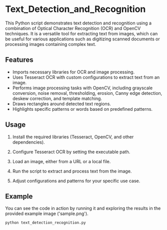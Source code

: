 # Text_Detection_and_Recognition

                     
This Python script demonstrates text detection and recognition using a combination of Optical Character Recognition (OCR) and OpenCV techniques. It is a versatile tool for extracting text from images, which can be useful for various applications such as digitizing scanned documents or processing images containing complex text.

## Features

- Imports necessary libraries for OCR and image processing.
- Uses Tesseract OCR with custom configurations to extract text from an image.
- Performs image processing tasks with OpenCV, including grayscale conversion, noise removal, thresholding, erosion, Canny edge detection, deskew correction, and template matching.
- Draws rectangles around detected text regions.
- Highlights specific patterns or words based on predefined patterns.

## Usage
                                                       
1. Install the required libraries (Tesseract, OpenCV, and other dependencies).

2. Configure Tesseract OCR by setting the executable path.

3. Load an image, either from a URL or a local file.

4. Run the script to extract and process text from the image.

5. Adjust configurations and patterns for your specific use case.

## Example

You can see the code in action by running it and exploring the results in the provided example image ('sample.png').

```bash
python text_detection_recognition.py
